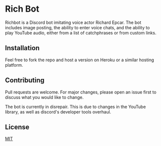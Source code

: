 # Rich Bot

Richbot is a Discord bot imitating voice actor Richard Epcar. The bot includes image posting, the ability to enter voice chats, and the ability to play YouTube audio, either from a list of catchphrases or from custom links.

## Installation

Feel free to fork the repo and host a version on Heroku or a similar hosting platform.


## Contributing

Pull requests are welcome. For major changes, please open an issue first
to discuss what you would like to change.

The bot is currently in disrepair. This is due to changes in the YouTube library, as well as discord's developer tools overhaul. 

## License

[MIT](https://choosealicense.com/licenses/mit/)

